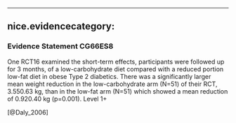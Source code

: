 
---
nice.evidencecategory: 
---

### Evidence Statement CG66ES8
One RCT16 examined the short-term effects, participants were followed up for 3 months, of a
low-carbohydrate diet compared with a reduced portion low-fat diet in obese Type 2 diabetics.
There was a significantly larger mean weight reduction in the low-carbohydrate arm (N=51) of
their RCT, 3.550.63 kg, than in the low-fat arm (N=51) which showed a mean reduction of
0.920.40 kg (p=0.001). Level 1+

[@Daly_2006]

